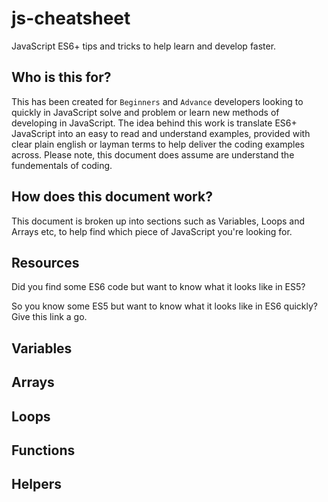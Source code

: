 # js-cheatsheet

JavaScript ES6+ tips and tricks to help learn and develop faster.

## Who is this for?

This has been created for `Beginners` and `Advance` developers looking to quickly in JavaScript solve and problem or learn new methods of developing in JavaScript. The idea behind this work is translate ES6+ JavaScript into an easy to read and understand examples, provided with clear plain english or layman terms to help deliver the coding examples across. Please note, this document does assume are understand the fundementals of coding.

## How does this document work?

This document is broken up into sections such as Variables, Loops and Arrays etc, to help find which piece of JavaScript you're looking for. 

## Resources

Did you find some ES6 code but want to know what it looks like in ES5?

So you know some ES5 but want to know what it looks like in ES6 quickly? Give this link a go.

## Variables 

## Arrays

## Loops

## Functions

## Helpers



